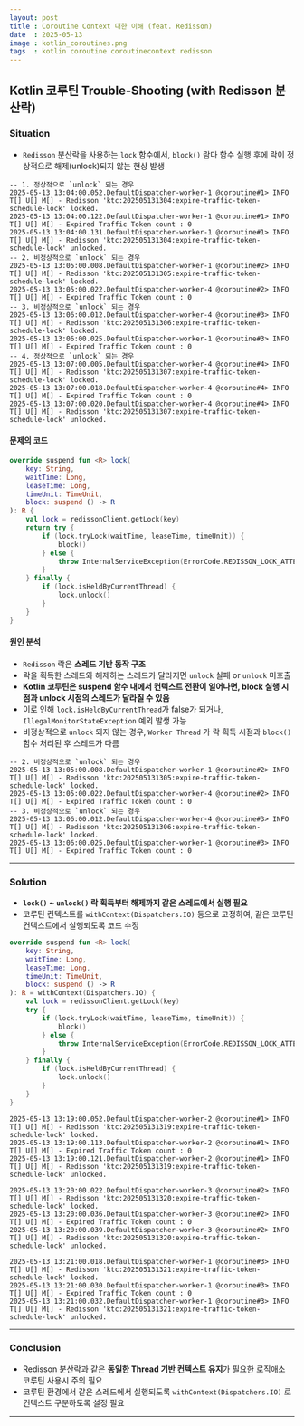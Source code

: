 ```yaml
---
layout: post
title : Coroutine Context 대한 이해 (feat. Redisson)
date  : 2025-05-13
image : kotlin_coroutines.png
tags  : kotlin coroutine coroutinecontext redisson
---
```


## Kotlin 코루틴 Trouble-Shooting (with Redisson 분산락)

### Situation

- `Redisson` 분산락을 사용하는 `lock` 함수에서, `block()` 람다 함수 실행 후에 락이 정상적으로 해제(unlock)되지 않는 현상 발생

```
-- 1. 정상적으로 `unlock` 되는 경우
2025-05-13 13:04:00.052.DefaultDispatcher-worker-1 @coroutine#1> INFO  T[] U[] M[] - Redisson 'ktc:202505131304:expire-traffic-token-schedule-lock' locked.
2025-05-13 13:04:00.122.DefaultDispatcher-worker-1 @coroutine#1> INFO  T[] U[] M[] - Expired Traffic Token count : 0
2025-05-13 13:04:00.131.DefaultDispatcher-worker-1 @coroutine#1> INFO  T[] U[] M[] - Redisson 'ktc:202505131304:expire-traffic-token-schedule-lock' unlocked.
-- 2. 비정상적으로 `unlock` 되는 경우
2025-05-13 13:05:00.008.DefaultDispatcher-worker-1 @coroutine#2> INFO  T[] U[] M[] - Redisson 'ktc:202505131305:expire-traffic-token-schedule-lock' locked.
2025-05-13 13:05:00.022.DefaultDispatcher-worker-4 @coroutine#2> INFO  T[] U[] M[] - Expired Traffic Token count : 0
-- 3. 비정상적으로 `unlock` 되는 경우
2025-05-13 13:06:00.012.DefaultDispatcher-worker-4 @coroutine#3> INFO  T[] U[] M[] - Redisson 'ktc:202505131306:expire-traffic-token-schedule-lock' locked.
2025-05-13 13:06:00.025.DefaultDispatcher-worker-1 @coroutine#3> INFO  T[] U[] M[] - Expired Traffic Token count : 0
-- 4. 정상적으로 `unlock` 되는 경우
2025-05-13 13:07:00.005.DefaultDispatcher-worker-4 @coroutine#4> INFO  T[] U[] M[] - Redisson 'ktc:202505131307:expire-traffic-token-schedule-lock' locked.
2025-05-13 13:07:00.018.DefaultDispatcher-worker-4 @coroutine#4> INFO  T[] U[] M[] - Expired Traffic Token count : 0
2025-05-13 13:07:00.020.DefaultDispatcher-worker-4 @coroutine#4> INFO  T[] U[] M[] - Redisson 'ktc:202505131307:expire-traffic-token-schedule-lock' unlocked.
```

#### 문제의 코드

```kotlin
override suspend fun <R> lock(
    key: String,
    waitTime: Long,
    leaseTime: Long,
    timeUnit: TimeUnit,
    block: suspend () -> R
): R {
    val lock = redissonClient.getLock(key)
    return try {
        if (lock.tryLock(waitTime, leaseTime, timeUnit)) {
            block()
        } else {
            throw InternalServiceException(ErrorCode.REDISSON_LOCK_ATTEMPT_ERROR)
        }
    } finally {
        if (lock.isHeldByCurrentThread) {
            lock.unlock()
        }
    }
}
```

#### 원인 분석

- `Redisson` 락은 **스레드 기반 동작 구조**
- 락을 획득한 스레드와 해제하는 스레드가 달라지면 `unlock` 실패 or `unlock` 미호출
- **Kotlin 코루틴은 suspend 함수 내에서 컨텍스트 전환이 일어나면, block 실행 시점과 unlock 시점의 스레드가 달라질 수 있음**
- 이로 인해 `lock.isHeldByCurrentThread`가 false가 되거나, `IllegalMonitorStateException` 예외 발생 가능
- 비정상적으로 `unlock` 되지 않는 경우, `Worker Thread` 가 락 획득 시점과 `block()` 함수 처리된 후 스레드가 다름

```
-- 2. 비정상적으로 `unlock` 되는 경우
2025-05-13 13:05:00.008.DefaultDispatcher-worker-1 @coroutine#2> INFO  T[] U[] M[] - Redisson 'ktc:202505131305:expire-traffic-token-schedule-lock' locked.
2025-05-13 13:05:00.022.DefaultDispatcher-worker-4 @coroutine#2> INFO  T[] U[] M[] - Expired Traffic Token count : 0
-- 3. 비정상적으로 `unlock` 되는 경우
2025-05-13 13:06:00.012.DefaultDispatcher-worker-4 @coroutine#3> INFO  T[] U[] M[] - Redisson 'ktc:202505131306:expire-traffic-token-schedule-lock' locked.
2025-05-13 13:06:00.025.DefaultDispatcher-worker-1 @coroutine#3> INFO  T[] U[] M[] - Expired Traffic Token count : 0
```

---

### Solution

- **`lock()` ~ `unlock()` 락 획득부터 해제까지 같은 스레드에서 실행 필요**
- 코루틴 컨텍스트를 `withContext(Dispatchers.IO)` 등으로 고정하여, 같은 코루틴 컨텍스트에서 실행되도록 코드 수정

```kotlin
override suspend fun <R> lock(
    key: String,
    waitTime: Long,
    leaseTime: Long,
    timeUnit: TimeUnit,
    block: suspend () -> R
): R = withContext(Dispatchers.IO) {
    val lock = redissonClient.getLock(key)
    try {
        if (lock.tryLock(waitTime, leaseTime, timeUnit)) {
            block()
        } else {
            throw InternalServiceException(ErrorCode.REDISSON_LOCK_ATTEMPT_ERROR)
        }
    } finally {
        if (lock.isHeldByCurrentThread) {
            lock.unlock()
        }
    }
}
```

```
2025-05-13 13:19:00.052.DefaultDispatcher-worker-2 @coroutine#1> INFO  T[] U[] M[] - Redisson 'ktc:202505131319:expire-traffic-token-schedule-lock' locked.
2025-05-13 13:19:00.113.DefaultDispatcher-worker-2 @coroutine#1> INFO  T[] U[] M[] - Expired Traffic Token count : 0
2025-05-13 13:19:00.121.DefaultDispatcher-worker-2 @coroutine#1> INFO  T[] U[] M[] - Redisson 'ktc:202505131319:expire-traffic-token-schedule-lock' unlocked.

2025-05-13 13:20:00.022.DefaultDispatcher-worker-3 @coroutine#2> INFO  T[] U[] M[] - Redisson 'ktc:202505131320:expire-traffic-token-schedule-lock' locked.
2025-05-13 13:20:00.036.DefaultDispatcher-worker-3 @coroutine#2> INFO  T[] U[] M[] - Expired Traffic Token count : 0
2025-05-13 13:20:00.039.DefaultDispatcher-worker-3 @coroutine#2> INFO  T[] U[] M[] - Redisson 'ktc:202505131320:expire-traffic-token-schedule-lock' unlocked.

2025-05-13 13:21:00.018.DefaultDispatcher-worker-1 @coroutine#3> INFO  T[] U[] M[] - Redisson 'ktc:202505131321:expire-traffic-token-schedule-lock' locked.
2025-05-13 13:21:00.030.DefaultDispatcher-worker-1 @coroutine#3> INFO  T[] U[] M[] - Expired Traffic Token count : 0
2025-05-13 13:21:00.032.DefaultDispatcher-worker-1 @coroutine#3> INFO  T[] U[] M[] - Redisson 'ktc:202505131321:expire-traffic-token-schedule-lock' unlocked.
```

---

### Conclusion

- Redisson 분산락과 같은 **동일한 Thread 기반 컨텍스트 유지**가 필요한 로직애소 코루틴 사용시 주의 필요
- 코루틴 환경에서 같은 스레드에서 실행되도록 `withContext(Dispatchers.IO)` 로 컨텍스트 구분하도록 설정 필요

---
